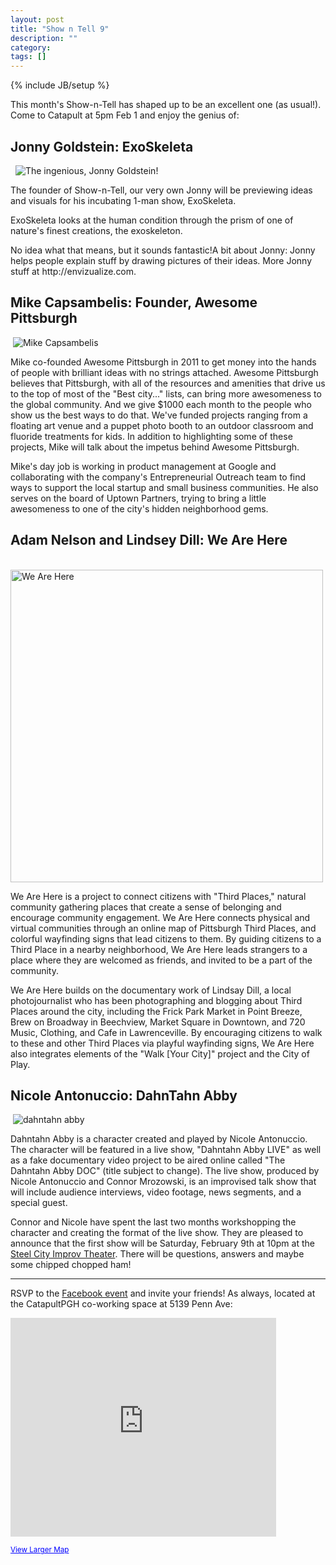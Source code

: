 ```yaml
---
layout: post
title: "Show n Tell 9"
description: ""
category: 
tags: []
---
```

{% include JB/setup %}

<p>This month's Show-n-Tell has shaped up to be an excellent one (as usual!). Come to Catapult at 5pm Feb 1 and enjoy the genius of:</p>
<h2>Jonny Goldstein: ExoSkeleta</h2>
<p>&nbsp; <img src="http://notlaura.com/images/catapult/jonny.jpeg" alt="The ingenious, Jonny Goldstein!" /></p>
<p>The founder of Show-n-Tell, our very own Jonny will be previewing ideas and visuals for his incubating 1-man show, ExoSkeleta.</p>
<p>ExoSkeleta looks at the human condition through the prism of one of nature's finest creations, the exoskeleton.</p>
<p>No idea what that means, but it sounds fantastic!A bit about Jonny: Jonny helps people explain stuff by drawing pictures of their ideas. More Jonny stuff at http://envizualize.com.</p>
<h2>Mike Capsambelis: Founder, Awesome Pittsburgh</h2>
<p>&nbsp;<img src="http://notlaura.com/images/catapult/mike.jpeg" alt="Mike Capsambelis" /></p>
<p>Mike co-founded Awesome Pittsburgh in 2011 to get money into the hands of people with brilliant ideas with no strings attached. Awesome Pittsburgh believes that Pittsburgh, with all of the resources and amenities that drive us to the top of most of the "Best city..." lists, can bring more awesomeness to the global community. And we give $1000 each month to the people who show us the best ways to do that. We've funded projects ranging from a floating art venue and a puppet photo booth to an outdoor classroom and fluoride treatments for kids. In addition to highlighting some of these projects, Mike will talk about the impetus behind Awesome Pittsburgh.</p>
<p>Mike's day job is working in product management at Google and collaborating with the company's Entrepreneurial Outreach team to find ways to support the local startup and small business communities. He also serves on the board of Uptown Partners, trying to bring a little awesomeness to one of the city's hidden neighborhood gems.</p>
<h2>Adam Nelson and Lindsey Dill: We Are Here</h2>
<p>&nbsp; <img src="http://notlaura.com/images/catapult/wearehere.jpg" alt="We Are Here" width="500" /></p>
<p>We Are Here is a project to connect citizens with "Third Places," natural community gathering places that create a sense of belonging and encourage community engagement. We Are Here connects physical and virtual communities through an online map of Pittsburgh Third Places, and colorful wayfinding signs that lead citizens to them. By guiding citizens to a Third Place in a nearby neighborhood, We Are Here leads strangers to a place where they are welcomed as friends, and invited to be a part of the community.</p>
<p>We Are Here builds on the documentary work of Lindsay Dill, a local photojournalist who has been photographing and blogging about Third Places around the city, including the Frick Park Market in Point Breeze, Brew on Broadway in Beechview, Market Square in Downtown, and 720 Music, Clothing, and Cafe in Lawrenceville. By encouraging citizens to walk to these and other Third Places via playful wayfinding signs, We Are Here also integrates elements of the "Walk [Your City]" project and the City of Play.</p>
<h2>Nicole Antonuccio: DahnTahn Abby</h2>
<p>&nbsp;<img src="http://notlaura.com/images/catapult/abby.jpg" alt="dahntahn abby" /></p>
<p>Dahntahn Abby is a character created and played by Nicole Antonuccio. The character will be featured in a live show, "Dahntahn Abby LIVE" as well as a fake documentary video project to be aired online called "The Dahntahn Abby DOC" (title subject to change).  The live show, produced by Nicole Antonuccio and Connor Mrozowski, is an improvised talk show that will include audience interviews, video footage, news segments, and a special guest.</p>
<p>Connor and Nicole have spent the last two months workshopping the character and creating the format of the live show.  They are pleased to announce that the first show will be Saturday, February 9th at 10pm at the <a href="http://steelcityimprov.com" target="blank">Steel City Improv Theater</a>. There will be questions, answers and maybe some chipped chopped ham!</p>
<hr />
<p>RSVP to the <a href="https://www.facebook.com/events/489643747753991">Facebook event</a> and invite your friends! As always, located at the CatapultPGH co-working space at 5139 Penn Ave:</span></p>

<p><iframe width="425" height="350" frameborder="0" scrolling="no" marginheight="0" marginwidth="0" src="https://www.google.com/maps?f=q&amp;source=s_q&amp;hl=en&amp;geocode=&amp;q=5139+Penn+Ave,+Pittsburgh,+PA&amp;aq=0&amp;oq=5139+penn+&amp;sll=40.431368,-79.9805&amp;sspn=0.265774,0.22934&amp;ie=UTF8&amp;hq=&amp;hnear=5139+Penn+Ave,+Pittsburgh,+Allegheny,+Pennsylvania+15224&amp;t=m&amp;z=14&amp;ll=40.464869,-79.941419&amp;output=embed"></iframe></p>
<p><small><a style="color: #0000ff; text-align: left;" href="https://www.google.com/maps?f=q&amp;source=embed&amp;hl=en&amp;geocode=&amp;q=5139+Penn+Ave,+Pittsburgh,+PA&amp;aq=0&amp;oq=5139+penn+&amp;sll=40.431368,-79.9805&amp;sspn=0.265774,0.22934&amp;ie=UTF8&amp;hq=&amp;hnear=5139+Penn+Ave,+Pittsburgh,+Allegheny,+Pennsylvania+15224&amp;t=m&amp;z=14&amp;ll=40.464869,-79.941419">View Larger Map</a></small></p>
